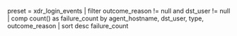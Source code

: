 preset = xdr_login_events 
| filter outcome_reason != null and dst_user != null
| comp count() as failure_count by agent_hostname, dst_user, type, outcome_reason
| sort desc failure_count